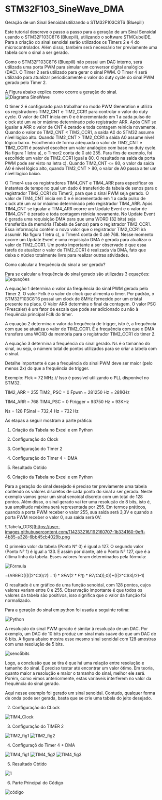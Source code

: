 # STM32F103_SineWave_DMA
Geração de um Sinal Senoidal utilizando o STM32F103C8T6 (Bluepill)

Este tutorial descreve o passo a passo para a geração de um Sinal Senoidal usando o STM32F103C8T6 (Bluepill), utilizando o software STMCubeIDE. 
Para a criação do sinal senoidal serão utilizados os Timers 2 e 4 do microcontrolador. Além disso, também será necessário ter previamente uma tabela com o 
sinal a ser gerado.

Como o STM32F103C8T6 (Bluepill) não possui um DAC interno, será utilizada uma porta PWM para simular um conversor digital analógico (DAC). O Timer 2 será 
utilizado para gerar o sinal PWM. O Timer 4 será utilizado para atualizar periodicamente o valor do duty cycle do sinal PWM gerado pelo Timer 2.

A Figura abaixo explica como ocorre a geração do sinal.
![Diagrama SineWave](https://user-images.githubusercontent.com/114233216/192160554-a5d5b16f-46d8-4578-95d8-257733cf1697.png)

O timer 2 é configurado para trabalhar no modo PWM Generation e utiliza os registradores TIM2_CNT e TIM2_CCR1 para controlar o valor do duty cycle. 
O valor de CNT inicia em 0 e é incrementado em 1 a cada pulso de clock até um valor máximo determinado pelo registrador ARR. Após CNT se igualar a 
ARR o valor de CNT é zerado e toda contagem reinicia novamente. Quando o valor de TIM2_CNT < TIM2_CCR1, a saída A0 do STM32 assume nível lógico alto. 
Quando TIM2_CNT > TIM2_CCR1 a saída A0 assume nível lógico baixo. Escolhendo de forma adequada o valor de TIM2_CNT e TIM2_CCR1 é possível escolher um
valor analógico com base no duty cycle. Na figura 1 letra a), o Timer2 conta de 0 até 255. Para fins de exemplo, foi escolhido um valor de TIM2_CCR1 
igual a 80. O resultado na saída da porta PWM pode ser visto na letra c). Quando TIM2_CNT <= 80, o valor da saída A0 é nível lógico alto, quando 
TIM2_CNT > 80, o valor de A0 passa a ter um nível lógico baixo.

O Timer4 usa os registradores TIM4_CNT e TIM4_ARR para especificar os instantes de tempo no qual um dado é transferido da tabela de senos para o registrador 
TIM2_CCR1 do Timer2, para que o sinal PWM seja gerado. O valor de TIM4_CNT inicia em 0 e é incrementado em 1 a cada pulso de clock até um valor máximo 
determinado pelo registrador TIM4_ARR. Após TIM4_CNT se igualar a TIM4_ARR ocorre um Update Event e o valor de TIM4_CNT é zerado e toda contagem reinicia 
novamente. No Update Event é gerada uma requisição DMA para que uma WORD (32 bits) seja transferida da memória (Tabela de Senos) para o registrador TIM2_CCR1. 
Essa informação contém o novo valor que o registrador TIM2_CCR1 irá assumir. Na figura 1 letra c), o Timer4 conta de 0 até 768. Nesse momento ocorre um 
Update Event e uma requisição DMA é gerada para atualizar o valor de TIM2_CCR1. Um ponto importante a ser observado é que essa tarefa de atualizar o valor 
de TIM2_CCR1 é realizada via DMA, fato que deixa o núcleo totalmente livre para realizar outras atividades.

Como calcular a frequência do sinal a ser gerado?

Para se calcular a frequência do sinal gerado são utilizadas 3 equações:
![equações](https://user-images.githubusercontent.com/114233216/192160645-9b8ecff7-593b-408d-a0e8-9d30efc07814.png)

A equação 1 determina o valor da frequência do sinal PWM gerado pelo Timer 2. 
O valor Fclk é o valor do clock que alimenta o timer. Por padrão, o STM32F103C8T6 possui um clock de 8MHz fornecido por um cristal presente na placa. 
O Valor ARR determina o final da contagem. O valor PSC (Prescaler) é um fator de escala que pode ser adicionado ou não à frequência principal Fclk do timer. 

A equação 2 determina o valor da frequência de trigger, isto é, a frequência com que se atualiza o valor de TIM2_CCR1. É a frequência com que o DMA 
transfere uma WORD da memória para o registrador TIM2_CCR1 do timer 2.

A equação 3 determina a frequência do sinal gerado. Ns é o tamanho do sinal, ou seja, o número total de pontos utilizados para se criar a tabela com o sinal.

Detalhe importante é que a frequência do sinal PWM deve ser maior (pelo menos 2x) do que a frequência de trigger.

Exemplo:
Flck = 72 MHz	// Isso é possível utilizando o PLL disponível no STM32.

TIM2_ARR = 255
TIM2_ PSC = 0
Fpwm = 281250 Hz = 281KHz

TIM4_ARR = 768
TIM4_PSC = 0
Ftrigger = 93750 Hz = 93KHz

Ns = 128
FSinal = 732,4 Hz = 732 Hz

As etapas a seguir mostram a parte prática:

1. Criação da Tabela no Excel e em Python
2. Configuração do Clock
3. Configuração do Timer 2
4. Configuração do Timer 4 + DMA
5. Resultado Obtido 


1. Criação da Tabela no Excel e em Python

Para a geração do sinal desejado é preciso ter previamente uma tabela contendo os valores discretos de cada ponto do sinal a ser gerado. 
Neste exemplo vamos gerar um sinal senoidal discreto com um total de 128 pontos. Além disso, o sinal gerado vai ter uma resolução de 8 bits, 
isto é, sua amplitude máxima será representada por 255. Em termos práticos, quando a porta PWM receber o valor 255, sua saída será 3,3V e 
quando a porta PWM receber o valor 0, sua saída será 0V.

![Tabela_DDS](https://user-images.githubusercontent.com/114233216/192160707-1b334160-9eff-4b85-a328-6bb45cb4029b.png

O primeiro valor da tabela (Ponto N° 0) é igual a 127. O segundo valor (Ponto N° 1) é igual a 133. E assim por diante, até o Ponto N° 127, 
que é a última linha da tabela. Esses valores foram determinados pela fórmula:

![Fórmula](https://user-images.githubusercontent.com/114233216/192160745-8e063830-69fe-48a2-b6b3-b8c5bf31eeb8.png)

=(ARRED(((((2^C$3)/2)-1)*SEN(2*PI()*B7/C$4));0))+(((2^C$3)/2)-1)

O resultado é um gráfico de uma função senoidal, com 128 pontos, cujos valores variam entre 0 e 255. Observação importante é que todos 
os valores da tabela são positivos, isso significa que o valor da função foi normalizado.

Para a geração do sinal em python foi usada a seguinte rotina:

![Python](https://user-images.githubusercontent.com/114233216/192160757-3eff0035-7fb2-4252-811f-434d75f2a481.png)

A resolução do sinal PWM gerado é similar à resolução de um DAC. Por exemplo, um DAC de 10 bits produz um sinal mais suave do que um DAC de 8 bits. 
A figura abaixo mostra esse mesmo sinal senoidal com 128 amostras com uma resolução de 5 bits. 

![seno5bits](https://user-images.githubusercontent.com/114233216/192160775-32dc912d-2798-4c66-b495-8475d459238b.png)

Logo, a conclusão que se tira é que há uma relação entre resolução e tamanho do sinal. É preciso testar até encontrar um valor ótimo. 
Em teoria, quanto maior a resolução e maior o tamanho do sinal, melhor ele será. Porém, como vimos anteriormente, estas variáveis interferem 
no valor da frequência do sinal gerado.

Aqui nesse exemplo foi gerado um sinal senoidal. Contudo, qualquer forma de onda pode ser gerada, basta que se crie uma tabela do jeito desejado.


2. Configuração do CLock

![TIM4_Clock](https://user-images.githubusercontent.com/114233216/192160839-e626d379-0b42-4f8d-9897-aa0b39ca3f99.png)

3. Configuração do TIMER 2

![TIM2_fig1](https://user-images.githubusercontent.com/114233216/192160854-1843bdca-6cde-4c16-bc79-9cc81784d45f.png)
![TIM2_fig2](https://user-images.githubusercontent.com/114233216/192160855-9d547738-f960-4023-a231-7907fe14e3de.png)

4. Configuraçõ do Timer 4 + DMA

![TIM4_fig1](https://user-images.githubusercontent.com/114233216/192160876-79a15042-b8f5-46ce-9d45-4ea7e93f7b7e.png)
![TIM4_fig2](https://user-images.githubusercontent.com/114233216/192160877-2ed1878e-6c1b-4ed1-993e-ec57b9bed617.png)
![TIM4_fig3](https://user-images.githubusercontent.com/114233216/192160873-720dc607-61b0-497d-8714-3aec2d90ed77.png)


5. Resultado Obtido

![1](https://user-images.githubusercontent.com/114233216/192160897-0485f3aa-0e54-4624-b7fe-b1c4faea074f.png)

6. Parte Principal do Código

![código](https://user-images.githubusercontent.com/114233216/192160934-1697cbe6-bd1a-4200-95f9-ed0b84e40645.png)












